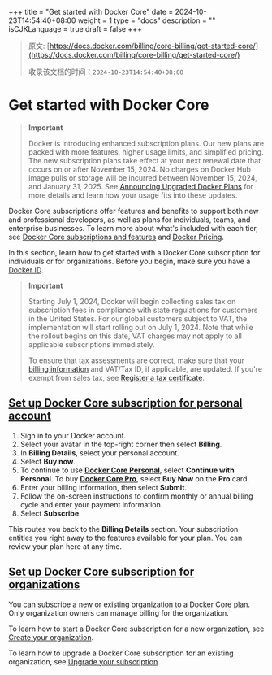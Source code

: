 +++
title = "Get started with Docker Core"
date = 2024-10-23T14:54:40+08:00
weight = 1
type = "docs"
description = ""
isCJKLanguage = true
draft = false
+++

> 原文: [https://docs.docker.com/billing/core-billing/get-started-core/](https://docs.docker.com/billing/core-billing/get-started-core/)
>
> 收录该文档的时间：`2024-10-23T14:54:40+08:00`

# Get started with Docker Core

> **Important**
>
> 
>
> Docker is introducing enhanced subscription plans. Our new plans are packed with more features, higher usage limits, and simplified pricing. The new subscription plans take effect at your next renewal date that occurs on or after November 15, 2024. No charges on Docker Hub image pulls or storage will be incurred between November 15, 2024, and January 31, 2025. See [Announcing Upgraded Docker Plans](https://www.docker.com/blog/november-2024-updated-plans-announcement/) for more details and learn how your usage fits into these updates.

Docker Core subscriptions offer features and benefits to support both new and professional developers, as well as plans for individuals, teams, and enterprise businesses. To learn more about what's included with each tier, see [Docker Core subscriptions and features](https://docs.docker.com/subscription/core-subscription/details/) and [Docker Pricing](https://www.docker.com/pricing/).

In this section, learn how to get started with a Docker Core subscription for individuals or for organizations. Before you begin, make sure you have a [Docker ID](https://docs.docker.com/accounts/create-account/).

> **Important**
>
> 
>
> Starting July 1, 2024, Docker will begin collecting sales tax on subscription fees in compliance with state regulations for customers in the United States. For our global customers subject to VAT, the implementation will start rolling out on July 1, 2024. Note that while the rollout begins on this date, VAT charges may not apply to all applicable subscriptions immediately.
>
> To ensure that tax assessments are correct, make sure that your [billing information](https://docs.docker.com/billing/core-billing/details/) and VAT/Tax ID, if applicable, are updated. If you're exempt from sales tax, see [Register a tax certificate](https://docs.docker.com/billing/tax-certificate/).

## [Set up Docker Core subscription for personal account](https://docs.docker.com/billing/core-billing/get-started-core/#set-up-docker-core-subscription-for-personal-account)

1. Sign in to your Docker account.
2. Select your avatar in the top-right corner then select **Billing**.
3. In **Billing Details**, select your personal account.
4. Select **Buy now**.
5. To continue to use [**Docker Core Personal**](https://docs.docker.com/subscription/core-subscription/details/#docker-personal), select **Continue with Personal**. To buy [**Docker Core Pro**](https://docs.docker.com/subscription/core-subscription/details/#docker-pro), select **Buy Now** on the **Pro** card.
6. Enter your billing information, then select **Submit**.
7. Follow the on-screen instructions to confirm monthly or annual billing cycle and enter your payment information.
8. Select **Subscribe**.

This routes you back to the **Billing Details** section. Your subscription entitles you right away to the features available for your plan. You can review your plan here at any time.

## [Set up Docker Core subscription for organizations](https://docs.docker.com/billing/core-billing/get-started-core/#set-up-docker-core-subscription-for-organizations)

You can subscribe a new or existing organization to a Docker Core plan. Only organization owners can manage billing for the organization.

To learn how to start a Docker Core subscription for a new organization, see [Create your organization](https://docs.docker.com/admin/organization/orgs/).

To learn how to upgrade a Docker Core subscription for an existing organization, see [Upgrade your subscription](https://docs.docker.com/subscription/core-subscription/upgrade/).
